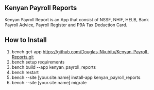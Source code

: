 ## Kenyan Payroll Reports

Kenyan Payroll Report is an App that consist of NSSF, NHIF, HELB, Bank Payroll Advice, Payroll Register and P9A Tax Deduction Card. 

## How to Install

1. bench get-app https://github.com/Douglas-Nkubitu/Kenyan-Payroll-Reports.git
2. bench setup requirements
3. bench build --app kenyan_payroll_reports
4. bench restart
5. bench --site [your.site.name] install-app kenyan_payroll_reports
6. bench --site [your.site.name] migrate

